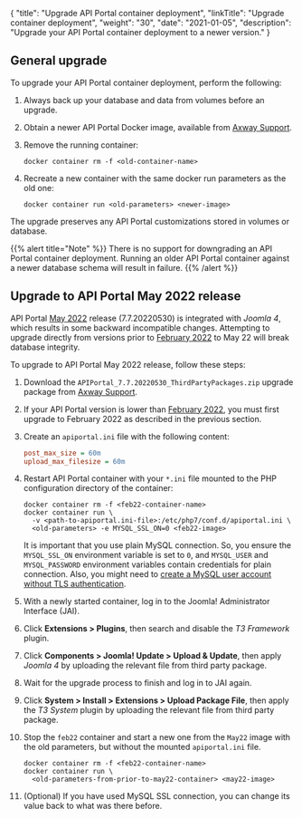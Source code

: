 {
"title": "Upgrade API Portal container deployment",
  "linkTitle": "Upgrade container deployment",
  "weight": "30",
  "date": "2021-01-05",
  "description": "Upgrade your API Portal container deployment to a newer version."
}

## General upgrade

To upgrade your API Portal container deployment, perform the following:

1. Always back up your database and data from volumes before an upgrade.
2. Obtain a newer API Portal Docker image, available from [Axway Support](https://support.axway.com/en/search/index/type/Downloads/q/API%20Portal%20/ipp/10/product/545/version/3036/subtype/89).
3. Remove the running container:

    ```
    docker container rm -f <old-container-name>
    ```

4. Recreate a new container with the same docker run parameters as the old one:

    ```
    docker container run <old-parameters> <newer-image>
    ```

The upgrade preserves any API Portal customizations stored in volumes or database.

{{% alert title="Note" %}}
There is no support for downgrading an API Portal container deployment. Running an older API Portal container against a newer database schema will result in failure.
{{% /alert %}}

## Upgrade to API Portal May 2022 release

API Portal [May 2022](/docs/apim_relnotes/20220530_apip_relnotes/) release (7.7.20220530) is integrated with *Joomla 4*, which results in some backward incompatible changes. Attempting to upgrade directly from versions prior to [February 2022](/docs/apim_relnotes/20220228_apip_relnotes/) to May 22 will break database integrity.

To upgrade to API Portal May 2022 release, follow these steps:

1. Download the `APIPortal_7.7.20220530_ThirdPartyPackages.zip` upgrade package from [Axway Support](https://support.axway.com).
2. If your API Portal version is lower than [February 2022](/docs/apim_relnotes/20220228_apip_relnotes/), you must first upgrade to February 2022 as described in the previous section.
3. Create an `apiportal.ini` file with the following content:

    ```ini
    post_max_size = 60m
    upload_max_filesize = 60m
    ```

4. Restart API Portal container with your `*.ini` file mounted to the PHP configuration directory of the container:

    ```shell
    docker container rm -f <feb22-container-name>
    docker container run \
      -v <path-to-apiportal.ini-file>:/etc/php7/conf.d/apiportal.ini \
      <old-parameters> -e MYSQL_SSL_ON=0 <feb22-image>
    ```

    It is important that you use plain MySQL connection. So, you ensure the `MYSQL_SSL_ON` environment variable is set to `0`, and `MYSQL_USER` and `MYSQL_PASSWORD` environment variables contain credentials for plain connection. Also, you might need to [create a MySQL user account without TLS authentication](/docs/apim_installation/apiportal_install/install_software_configure_database/#configure-a-user-account-without-authentication).
5. With a newly started container, log in to the Joomla! Administrator Interface (JAI).
6. Click **Extensions > Plugins**, then search and disable the *T3 Framework* plugin.
7. Click **Components > Joomla! Update > Upload & Update**, then apply *Joomla 4* by uploading the relevant file from third party package.
8. Wait for the upgrade process to finish and log in to JAI again.
9. Click **System > Install > Extensions > Upload Package File**, then apply the *T3 System* plugin by uploading the relevant file from third party package.
10. Stop the `feb22` container and start a new one from the `May22` image with the old parameters, but without the mounted `apiportal.ini` file.

    ```shell
    docker container rm -f <feb22-container-name>
    docker container run \
      <old-parameters-from-prior-to-may22-container> <may22-image>
    ```
11. (Optional) If you have used MySQL SSL connection, you can change its value back to what was there before.
